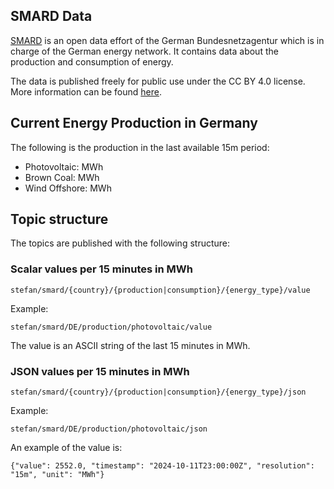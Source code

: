 ## SMARD Data

[SMARD](https://www.smard.de/en) is an open data effort of the German Bundesnetzagentur
which is in charge of the German energy network. It contains data about the production 
and consumption of energy.

The data is published freely for public use under the CC BY 4.0 license. More information
can be found [here](https://www.smard.de/en/datennutzung).

## Current Energy Production in Germany

The following is the production in the last available 15m period:

* Photovoltaic: <Topic topic="DE/production/photovoltaic/value" /> MWh
* Brown Coal: <Topic topic="DE/production/brown-coal/value" /> MWh
* Wind Offshore: <Topic topic="DE/production/wind-offshore/value" /> MWh

## Topic structure

The topics are published with the following structure:

### Scalar values per 15 minutes in MWh

`stefan/smard/{country}/{production|consumption}/{energy_type}/value`

Example:

`stefan/smard/DE/production/photovoltaic/value`

The value is an ASCII string of the last 15 minutes in MWh.

### JSON values per 15 minutes in MWh

`stefan/smard/{country}/{production|consumption}/{energy_type}/json`

Example:

`stefan/smard/DE/production/photovoltaic/json`

An example of the value is:

`{"value": 2552.0, "timestamp": "2024-10-11T23:00:00Z", "resolution": "15m", "unit": "MWh"}`
